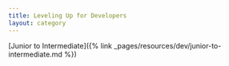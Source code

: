 ```yaml
---
title: Leveling Up for Developers
layout: category
---
```


[Junior to Intermediate]({% link _pages/resources/dev/junior-to-intermediate.md %})
